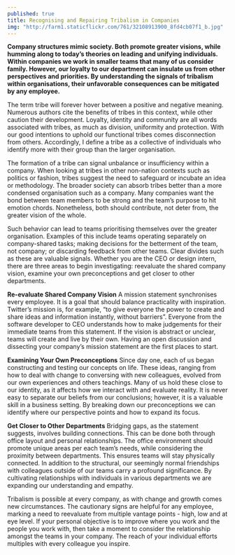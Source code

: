 ```yaml
---
published: true
title: Recognising and Repairing Tribalism in Companies
img: "http://farm1.staticflickr.com/761/32108913900_8fd4cb07f1_b.jpg"
---
```

**Company structures mimic society. Both promote greater visions, while humming along to today’s theories on leading and unifying individuals. Within companies we work in smaller teams that many of us consider family. However, our loyalty to our department can insulate us from other perspectives and priorities. By understanding the signals of tribalism within organisations, their unfavorable consequences can be mitigated by any employee.**

The term tribe will forever hover between a positive and negative meaning. Numerous authors cite the benefits of tribes in this context, while other caution their development. Loyalty, identity and community are all words associated with tribes, as much as division, uniformity and protection. With our good intentions to uphold our functional tribes comes disconnection from others. Accordingly, I define a tribe as a collective of individuals who identify more with their group than the larger organisation.

The formation of a tribe can signal unbalance or insufficiency within a company. When looking at tribes in other non-nation contexts such as politics or fashion, tribes suggest the need to safeguard or incubate an idea or methodology. The broader society can absorb tribes better than a more condensed organisation such as a company. Many companies want the bond between team members to be strong and the team’s purpose to hit emotion chords. Nonetheless, both should contribute, not deter from, the greater vision of the whole. 

Such behavior can lead to teams prioritising themselves over the greater organisation. Examples of this include teams operating separately on company-shared tasks; making decisions for the betterment of the team, not company; or discarding feedback from other teams. Clear divides such as these are valuable signals. Whether you are the CEO or design intern, there are three areas to begin investigating: reevaluate the shared company vision, examine your own preconceptions and get closer to other departments.

**Re-evaluate Shared Company Vision**
A mission statement synchronises every employee. It is a goal that should balance practicality with inspiration. Twitter’s mission is, for example, “to give everyone the power to create and share ideas and information instantly, without barriers”. Everyone from the software developer to CEO understands how to make judgements for their immediate teams from this statement. If the vision is abstract or unclear, teams will create and live by their own. Having an open discussion and dissecting your company’s mission statement are the first places to start. 

**Examining Your Own Preconceptions**
Since day one, each of us began constructing and testing our concepts on life. These ideas, ranging from how to deal with change to conversing with new colleagues, evolved from our own experiences and others teachings. Many of us hold these close to our identity, as it affects how we interact with and evaluate reality. It is never easy to separate our beliefs from our conclusions; however, it is a valuable skill in a business setting. By breaking down our preconceptions we can identify where our perspective points and how to expand its focus. 

**Get Closer to Other Departments**
Bridging gaps, as the statement suggests, involves building connections. This can be done both through office layout and personal relationships. The office environment should promote unique areas per each team’s needs, while considering the proximity between departments. This ensures teams will stay physically connected. In addition to the structural, our seemingly normal friendships with colleagues outside of our teams carry a profound significance. By cultivating relationships with individuals in various departments we are expanding our understanding and empathy. 

Tribalism is possible at every company, as with change and growth comes new circumstances. The cautionary signs are helpful for any employee, marking a need to reevaluate from multiple vantage points - high, low and at eye level. If your personal objective is to improve where you work and the people you work with, then take a moment to consider the relationship amongst the teams in your company. The reach of your individual efforts multiples with every colleague you inspire.  
